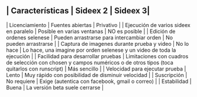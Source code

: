 | Características | Sideex 2 | Sideex 3|
----------------------------------------
| Licenciamiento | Fuentes abiertas | Privativo |
| Ejecución de varios sideex en paralelo | Posible en varias ventanas | NO es posible |
| Edición de ordenes selenese | Pueden arrastrarse para intercambiar orden | No pueden arrastrarse |
| Captura de imagenes durante prueba y video | No lo hace | Lo hace, una imagine por orden selenese y un video de toda la ejecución |
| Facilidad para desarrollar pruebas | Limitaciones con cuadros de selección con chosen y campos numéricos o de otros tipos (toca quitarlos con runscript) | Más sencillo |
| Velocidad para ejecutar prueba | Lento | Muy rápido con posibilidad de disminuir velocidad | 
| Suscripción | No requiere | Exige (autentica con facebook, gmail o correo) |
| Estabilidad | Buena | La versión beta suele cerrarse |
